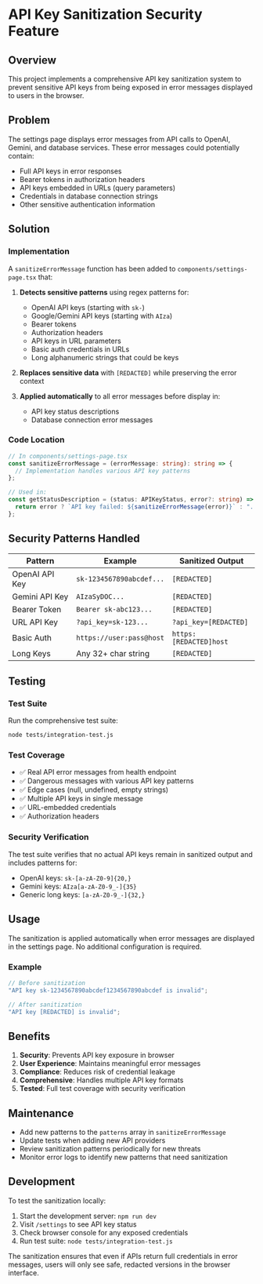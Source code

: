 # API Key Sanitization Security Feature

## Overview

This project implements a comprehensive API key sanitization system to prevent sensitive API keys from being exposed in error messages displayed to users in the browser.

## Problem

The settings page displays error messages from API calls to OpenAI, Gemini, and database services. These error messages could potentially contain:

- Full API keys in error responses
- Bearer tokens in authorization headers
- API keys embedded in URLs (query parameters)
- Credentials in database connection strings
- Other sensitive authentication information

## Solution

### Implementation

A `sanitizeErrorMessage` function has been added to `components/settings-page.tsx` that:

1. **Detects sensitive patterns** using regex patterns for:

   - OpenAI API keys (starting with `sk-`)
   - Google/Gemini API keys (starting with `AIza`)
   - Bearer tokens
   - Authorization headers
   - API keys in URL parameters
   - Basic auth credentials in URLs
   - Long alphanumeric strings that could be keys

2. **Replaces sensitive data** with `[REDACTED]` while preserving the error context

3. **Applied automatically** to all error messages before display in:
   - API key status descriptions
   - Database connection error messages

### Code Location

```typescript
// In components/settings-page.tsx
const sanitizeErrorMessage = (errorMessage: string): string => {
  // Implementation handles various API key patterns
};

// Used in:
const getStatusDescription = (status: APIKeyStatus, error?: string) => {
  return error ? `API key failed: ${sanitizeErrorMessage(error)}` : "...";
};
```

## Security Patterns Handled

| Pattern        | Example                  | Sanitized Output       |
| -------------- | ------------------------ | ---------------------- |
| OpenAI API Key | `sk-1234567890abcdef...` | `[REDACTED]`           |
| Gemini API Key | `AIzaSyDOC...`           | `[REDACTED]`           |
| Bearer Token   | `Bearer sk-abc123...`    | `[REDACTED]`           |
| URL API Key    | `?api_key=sk-123...`     | `?api_key=[REDACTED]`  |
| Basic Auth     | `https://user:pass@host` | `https:[REDACTED]host` |
| Long Keys      | Any 32+ char string      | `[REDACTED]`           |

## Testing

### Test Suite

Run the comprehensive test suite:

```bash
node tests/integration-test.js
```

### Test Coverage

- ✅ Real API error messages from health endpoint
- ✅ Dangerous messages with various API key patterns
- ✅ Edge cases (null, undefined, empty strings)
- ✅ Multiple API keys in single message
- ✅ URL-embedded credentials
- ✅ Authorization headers

### Security Verification

The test suite verifies that no actual API keys remain in sanitized output and includes patterns for:

- OpenAI keys: `sk-[a-zA-Z0-9]{20,}`
- Gemini keys: `AIza[a-zA-Z0-9_-]{35}`
- Generic long keys: `[a-zA-Z0-9_-]{32,}`

## Usage

The sanitization is applied automatically when error messages are displayed in the settings page. No additional configuration is required.

### Example

```typescript
// Before sanitization
"API key sk-1234567890abcdef1234567890abcdef is invalid";

// After sanitization
"API key [REDACTED] is invalid";
```

## Benefits

1. **Security**: Prevents API key exposure in browser
2. **User Experience**: Maintains meaningful error messages
3. **Compliance**: Reduces risk of credential leakage
4. **Comprehensive**: Handles multiple API key formats
5. **Tested**: Full test coverage with security verification

## Maintenance

- Add new patterns to the `patterns` array in `sanitizeErrorMessage`
- Update tests when adding new API providers
- Review sanitization patterns periodically for new threats
- Monitor error logs to identify new patterns that need sanitization

## Development

To test the sanitization locally:

1. Start the development server: `npm run dev`
2. Visit `/settings` to see API key status
3. Check browser console for any exposed credentials
4. Run test suite: `node tests/integration-test.js`

The sanitization ensures that even if APIs return full credentials in error messages, users will only see safe, redacted versions in the browser interface.
